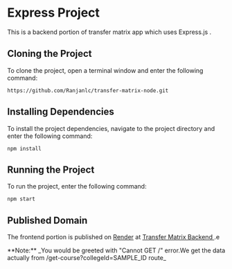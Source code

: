 <h1>Express Project</h1>

<p>This is a backend portion of transfer matrix app which uses Express.js .</p>

<h2>Cloning the Project</h2>

<p>To clone the project, open a terminal window and enter the following command:</p>

<pre><code>https://github.com/Ranjanlc/transfer-matrix-node.git</code></pre>

<h2>Installing Dependencies</h2>

<p>To install the project dependencies, navigate to the project directory and enter the following command:</p>

<pre><code>npm install</code></pre>

<h2>Running the Project</h2>

<p>To run the project, enter the following command:</p>

<pre><code>npm start</code></pre>

<h2>Published Domain</h2>

<p>The frontend portion is published on <a href="https://render.com/">Render</a> at <a href="https://transfer-matrix.onrender.com">Transfer Matrix Backend </a>.e</p>
**Note:** _You  would be greeted with "Cannot GET /" error.We get the data actually from /get-course?collegeId=SAMPLE_ID route_
